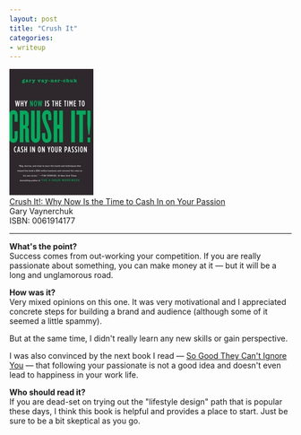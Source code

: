 ```yaml
---
layout: post
title: "Crush It"
categories:
- writeup
---
```


![](/static/crush-it.jpg)  
[Crush It!: Why Now Is the Time to Cash In on Your Passion][link]   
Gary Vaynerchuk    
ISBN: 0061914177    

---

**What's the point?**  
Success comes from out-working your competition. If you are really passionate
about something, you can make money at it &mdash; but it will be a long and
unglamorous road.

**How was it?**  
Very mixed opinions on this one. It was very motivational and I appreciated
concrete steps for building a brand and audience (although some of it seemed
a little spammy).

But at the same time, I didn't really learn any new skills or gain perspective.

I was also convinced by the next book I read &mdash; [So Good They Can't Ignore You][good]
&mdash; that following your passionate is not a good idea and doesn't even lead to
happiness in your work life.

**Who should read it?**  
If you are dead-set on trying out the "lifestyle design" path that is popular
these days, I think this book is helpful and provides a place to start. Just be
sure to be a bit skeptical as you go.

[link]: http://www.amazon.com/exec/obidos/ASIN/0061914177/ref=nosim&tag=bookreview0a1-20
[good]: http://www.amazon.com/exec/obidos/ASIN/1455509124/ref=nosim&tag=bookreview0a1-20


